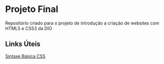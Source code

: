 # Projeto Final
Repositório criado para o projeto de introdução a criação de websites com HTML5 e CSS3 da DIO

## Links Úteis
[Sintaxe Básica CSS](https://developer.mozilla.org/pt-BR/docs/Web/CSS/Syntax)
